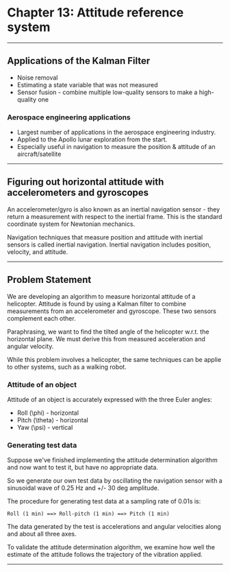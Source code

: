 # Chapter 13: Attitude reference system

***

## Applications of the Kalman Filter

* Noise removal
* Estimating a state variable that was not measured
* Sensor fusion - combine multiple low-quality sensors to make a high-quality one

### Aerospace engineering applications

* Largest number of applications in the aerospace engineering industry.
* Applied to the Apollo lunar exploration from the start.
* Especially useful in navigation to measure the position & attitude of an aircraft/satellite

***

## Figuring out horizontal attitude with accelerometers and gyroscopes

An accelerometer/gyro is also known as an inertial navigation sensor -
they return a measurement with respect to the inertial frame.
This is the standard coordinate system for Newtonian mechanics.

Navigation techniques that measure position and attitude with inertial sensors
is called inertial navigation. Inertial navigation includes position, velocity,
and attitude.

***

## Problem Statement

We are developing an algorithm to measure horizontal attitude of a helicopter.
Attitude is found by using a Kalman filter to combine measurements from an accelerometer and gyroscope.
These two sensors complement each other.

Paraphrasing, we want to find the tilted angle of the helicopter w.r.t. the horizontal plane. 
We must derive this from measured acceleration and angular velocity.

While this problem involves a helicopter, the same techniques can be applie to 
other systems, such as a walking robot.

### Attitude of an object

Attitude of an object is accurately expressed with the three Euler angles:
* Roll (\phi) - horizontal
* Pitch (\theta) - horizontal
* Yaw (\psi) - vertical

### Generating test data

Suppose we've finished implementing the attitude determination algorithm and now
want to test it, but have no appropriate data.

So we generate our own test data by oscillating the navigation sensor with a sinusoidal 
wave of 0.25 Hz and +/- 30 deg amplitude.

The procedure for generating test data at a sampling rate of 0.01s is:

```
Roll (1 min) ==> Roll-pitch (1 min) ==> Pitch (1 min)
```

The data generated by the test is accelerations and angular velocities along and
about all three axes.

To validate the attitude determination algorithm, we examine how well the estimate
of the attitude follows the trajectory of the vibration applied.

***

